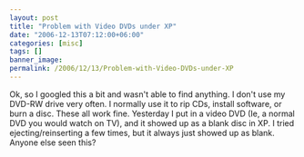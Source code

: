 ```yaml
---
layout: post
title: "Problem with Video DVDs under XP"
date: "2006-12-13T07:12:00+06:00"
categories: [misc]
tags: []
banner_image: 
permalink: /2006/12/13/Problem-with-Video-DVDs-under-XP
---
```


Ok, so I googled this a bit and wasn't able to find anything. I don't use my DVD-RW drive very often. I normally use it to rip CDs, install software, or burn a disc. These all work fine. Yesterday I put in a video DVD (Ie, a normal DVD you would watch on TV), and it showed up as a blank disc in XP. I tried ejecting/reinserting a few times, but it always just showed up as blank. Anyone else seen this?